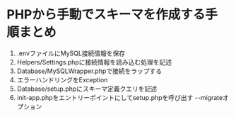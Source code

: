 # PHPから手動でスキーマを作成する手順まとめ

1. .envファイルにMySQL接続情報を保存
2. Helpers/Settings.phpに接続情報を読み込む処理を記述
3. Database/MySQLWrapper.phpで接続をラップする
4. エラーハンドリングをException
5. Database/setup.phpにスキーマ定義クエリを記述
6. init-app.phpをエントリーポイントにしてsetup.phpを呼び出す --migrateオプション